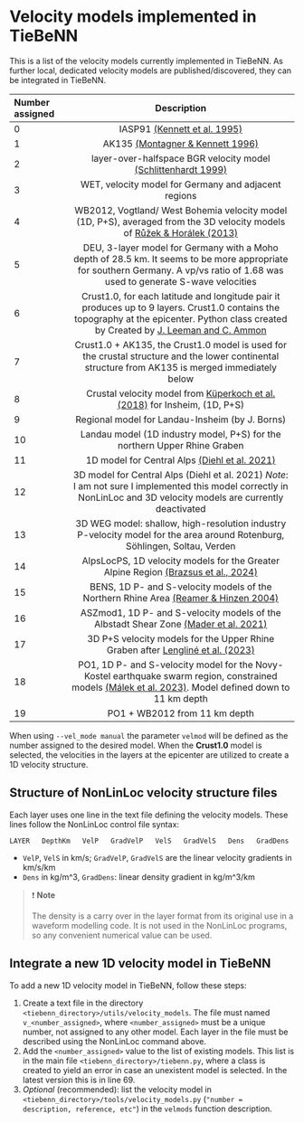 # Velocity models implemented in TieBeNN

This is a list of the velocity models currently implemented in TieBeNN. As further local, dedicated velocity models are published/discovered, they can be integrated in TieBeNN.

| **Number assigned** | **Description** |
|:--------------------|:---------------:|
| 0 | IASP91 [(Kennett et al. 1995)](https://doi.org/10.1111/j.1365-246X.1995.tb03540.x) |
| 1 | AK135 [(Montagner & Kennett 1996)](https://doi.org/10.1111/j.1365-246X.1996.tb06548.x) |
| 2 | layer-over-halfspace BGR velocity model [(Schlittenhardt 1999)](https://www.researchgate.net/profile/J-Schlittenhardt/publication/237600771_Regional_velocity_models_for_Germany_a_contribution_to_the_systematic_travel-time_calibration_of_the_international_monitoring_system/links/589dccbeaca272046aa92e2f/Regional-velocity-models-for-Germany-a-contribution-to-the-systematic-travel-time-calibration-of-the-international-monitoring-system.pdf) |
| 3 | WET, velocity model for Germany and adjacent regions |
| 4 | WB2012, Vogtland/ West Bohemia velocity model (1D, P+S), averaged from the 3D velocity models of [Růžek & Horálek (2013)](https://doi.org/10.1093/gji/ggt295) |
| 5 | DEU, 3-layer model for Germany with a Moho depth of 28.5 km. It seems to be more appropriate for southern Germany. A vp/vs ratio of 1.68 was used to generate S-wave velocities |
| 6 | Crust1.0, for each latitude and longitude pair it produces up to 9 layers. Crust1.0 contains the topography at the epicenter. Python class created by Created by [J. Leeman and C. Ammon](https://github.com/jrleeman/Crust1.0) |
| 7 | Crust1.0 + AK135, the Crust1.0 model is used for the crustal structure and the lower continental structure from AK135 is merged immediately below |
| 8 | Crustal velocity model from [Küperkoch et al. (2018)](https://doi.org/10.1785/0120170365) for Insheim, (1D, P+S) |
| 9 | Regional model for Landau-Insheim (by J. Borns) |
|10 | Landau model (1D industry model, P+S) for the northern Upper Rhine Graben |
|11 | 1D model for Central Alps [(Diehl et al. 2021)](https://doi.org/10.1029/2021JB022155) |
|12 | 3D model for Central Alps (Diehl et al. 2021) _Note_: I am not sure I implemented this model correctly in NonLinLoc and 3D velocity models are currently deactivated |
|13 | 3D WEG model: shallow, high-resolution industry P-velocity model for the area around Rotenburg, Söhlingen, Soltau, Verden |
|14 | AlpsLocPS, 1D velocity models for the Greater Alpine Region [(Brazsus et al., 2024)](https://doi.org/10.1093/gji/ggae077) |
|15 | BENS, 1D P- and S-velocity models of the Northern Rhine Area [(Reamer & Hinzen 2004)](https://doi.org/10.1785/gssrl.75.6.713) |
|16 | ASZmod1, 1D P- and S-velocity models of the Albstadt Shear Zone [(Mader et al. 2021)](https://doi.org/10.5194/se-12-1389-2021) |
|17 | 3D P+S velocity models for the Upper Rhine Graben after [Lengliné et al. (2023)](https://doi.org/10.1093/gji/ggad255) |
|18 | PO1, 1D P- and S-velocity model for the Novy-Kostel earthquake swarm region, constrained models [(Málek et al. 2023)](https://doi.org/10.1007/s00024-023-03250-w). Model defined down to 11 km depth |
|19 | PO1 + WB2012 from 11 km depth |

When using `--vel_mode manual` the parameter `velmod` will be defined as the number assigned to the desired model. When the **Crust1.0** model is selected, the velocities in the layers at the epicenter are utilized to create a 1D velocity structure.

## Structure of NonLinLoc velocity structure files

Each layer uses one line in the text file defining the velocity models. These lines follow the NonLinLoc control file syntax:

````text
LAYER   DepthKm   VelP   GradVelP   VelS   GradVelS   Dens   GradDens
````

- `VelP`, `VelS` in km/s; `GradVelP`, `GradVelS` are the linear velocity gradients in km/s/km
- `Dens` in kg/m^3, `GradDens`: linear density gradient in kg/m^3/km

> :exclamation: **Note**
>
> The density is a carry over in the layer format from its original use in a waveform modelling code. It is not used in the NonLinLoc programs, so any convenient numerical value can be used.

## Integrate a new 1D velocity model in TieBeNN

To add a new 1D velocity model in TieBeNN, follow these steps:

1. Create a text file in the directory `<tiebenn_directory>/utils/velocity_models`. The file must named `v_<number_assigned>`, where `<number_assigned>` must be a unique number, not assigned to any other model. Each layer in the file must be described using the NonLinLoc command above.
1. Add the `<number_assigned>` value to the list of existing models. This list is in the main file `<tiebenn_directory>/tiebenn.py`, where a class is created to yield an error in case an unexistent model is selected. In the latest version this is in line 69.
1. _Optional_ (recommended): list the velocity model in `<tiebenn_directory>/tools/velocity_models.py` (`"number = description, reference, etc"`) in the `velmods` function description.
